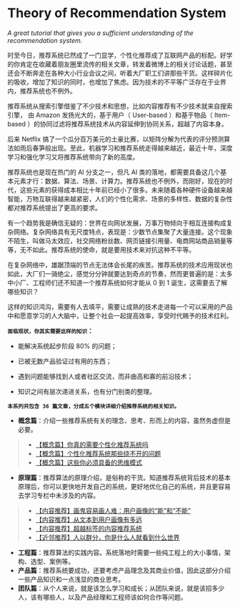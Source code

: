 # Theory of Recommendation System
*A great tutorial that gives you a sufficient understanding of the recommendation system.*

时至今日，推荐系统已然成了一门显学，个性化推荐成了互联网产品的标配。好学的你肯定在收藏着朋友圈里流传的相关文章，转发着微博上的相关讨论话题，甚至还会不断奔走在各种大小行业会议之间，听着大厂职工们讲那些干货。这样碎片化的吸收，增加了知识的同时，也增加了焦虑。因为技术的不平等广泛存在于业界内，推荐系统也不例外。

推荐系统从搜索引擎借鉴了不少技术和思想，比如内容推荐有不少技术就来自搜索引擎， 由 Amazon 发扬光大的，基于用户（ User-based ）和基于物品（ Item-based ）的协同过滤将推荐系统技术从内容延伸到协同关系，超越了内容本身。

后来 Netflix 搞了一个瓜分百万美元的土豪比赛，以矩阵分解为代表的评分预测算法如雨后春笋般出现。至此，机器学习和推荐系统走得越来越近，最近十年，深度学习和强化学习又将推荐系统带向了新的高度。

推荐系统也是现在热门的 AI 分支之一，但凡 AI 类的落地，都需要具备这几个基本元素才行：数据、算法、场景、计算力。推荐系统也不例外，而刚好，现在的时代，这些元素的获得成本相比十年前已经小了很多。未来随着各种硬件设备越来越智能，万物互联得越来越紧密，人们的个性化需求、场景的多样性、数据的复杂性都对推荐系统提出了更高的要求。

有一个趋势我是确信无疑的：世界在向网状发展，万事万物倾向于相互连接构成复杂网络。复杂网络具有无尺度特点，表现是：少数节点集聚了大量连接。这个现象不陌生，叫做马太效应，社交网络粉丝数、网页链接引用量、电商网站商品销量等等，无不如此。推荐系统的使命，就是要用技术来对抗这种不平等。

在复杂网络中，雄踞顶端的节点无法体会长尾的疾苦。推荐系统的技术应用现状也如此，大厂们一骑绝尘，感觉分分钟就要达到奇点的节奏，然而更普遍的是：太多中小厂、工程师们还不知道一个推荐系统如何才能从 0 到 1 诞生，这需要去了解哪些知识？

这样的知识鸿沟，需要有人去填平，需要让成熟的技术走进每一个可以采用的产品中和愿意学习的人大脑中，让整个社会一起提高效率，享受时代赐予的技术红利。

**``面临现状，你其实需要这样的知识``：**

* 能解决系统起步阶段 80% 的问题；

* 已被无数产品验证过有用的东西；

* 遇到问题能够找到人或者社区交流，而非曲高和寡的前沿技术；

* 知识之间有层次递进关系，也有分门别类的整理。

**``本系列共包含 36 篇文章，分成五个模块详细介绍推荐系统的相关知识。``**

* **概念篇**：介绍一些推荐系统有关的理念、思考、形而上的内容，虽然务虚但是必要。
> * [【概念篇】你真的需要个性化推荐系统吗](https://github.com/Alluka-L/Theory-of-Recommendation-System/blob/master/%E6%A6%82%E5%BF%B5%E7%AF%87/1.%E4%BD%A0%E7%9C%9F%E7%9A%84%E9%9C%80%E8%A6%81%E4%B8%AA%E6%80%A7%E5%8C%96%E6%8E%A8%E8%8D%90%E7%B3%BB%E7%BB%9F%E5%90%97%EF%BC%9F.md)
> * [【概念篇】个性化推荐系统那些绕不开的问题](https://github.com/Alluka-L/Theory-of-Recommendation-System/blob/master/%E6%A6%82%E5%BF%B5%E7%AF%87/2.%E4%B8%AA%E6%80%A7%E5%8C%96%E6%8E%A8%E8%8D%90%E7%B3%BB%E7%BB%9F%E9%82%A3%E4%BA%9B%E7%BB%95%E4%B8%8D%E5%BC%80%E7%9A%84%E9%97%AE%E9%A2%98.md)
> * [【概念篇】这些你必须具备的思维模式](https://github.com/Alluka-L/Theory-of-Recommendation-System/blob/master/%E6%A6%82%E5%BF%B5%E7%AF%87/3.%E8%BF%99%E4%BA%9B%E4%BD%A0%E5%BF%85%E9%A1%BB%E5%85%B7%E5%A4%87%E7%9A%84%E6%80%9D%E7%BB%B4%E6%A8%A1%E5%BC%8F.md)
* **原理篇**：推荐算法的原理介绍，是俗称的干货。知道推荐系统背后技术的基本原理后，你可以更快地开发自己的系统，更好地优化自己的系统，并且更容易去学习专栏中未涉及的内容。
> * [【内容推荐】画鬼容易画人难：用户画像的“能”和“不能”](https://github.com/Alluka-L/Theory-of-Recommendation-System/blob/master/%E5%8E%9F%E7%90%86%E7%AF%87/1.%E3%80%90%E5%86%85%E5%AE%B9%E6%8E%A8%E8%8D%90%E3%80%91%E7%94%BB%E9%AC%BC%E5%AE%B9%E6%98%93%E7%94%BB%E4%BA%BA%E9%9A%BE%EF%BC%9A%E7%94%A8%E6%88%B7%E7%94%BB%E5%83%8F%E7%9A%84%E2%80%9C%E8%83%BD%E2%80%9D%E5%92%8C%E2%80%9C%E4%B8%8D%E8%83%BD%E2%80%9D.md)
> * [【内容推荐】从文本到用户画像有多远](https://github.com/Alluka-L/Theory-of-Recommendation-System/blob/master/%E5%8E%9F%E7%90%86%E7%AF%87/2.%E3%80%90%E5%86%85%E5%AE%B9%E6%8E%A8%E8%8D%90%E3%80%91%E4%BB%8E%E6%96%87%E6%9C%AC%E5%88%B0%E7%94%A8%E6%88%B7%E7%94%BB%E5%83%8F%E6%9C%89%E5%A4%9A%E8%BF%9C.md)
> * [【内容推荐】超越标签的内容推荐系统](https://github.com/Alluka-L/Theory-of-Recommendation-System/blob/master/%E5%8E%9F%E7%90%86%E7%AF%87/3.%E3%80%90%E5%86%85%E5%AE%B9%E6%8E%A8%E8%8D%90%E3%80%91%E8%B6%85%E8%B6%8A%E6%A0%87%E7%AD%BE%E7%9A%84%E5%86%85%E5%AE%B9%E6%8E%A8%E8%8D%90%E7%B3%BB%E7%BB%9F.md)
> * [【近邻推荐】人以群分，你是什么人就看到什么世界](https://github.com/Alluka-L/Theory-of-Recommendation-System/blob/master/%E5%8E%9F%E7%90%86%E7%AF%87/4.%E3%80%90%E8%BF%91%E9%82%BB%E6%8E%A8%E8%8D%90%E3%80%91%E4%BA%BA%E4%BB%A5%E7%BE%A4%E5%88%86%EF%BC%8C%E4%BD%A0%E6%98%AF%E4%BB%80%E4%B9%88%E4%BA%BA%E5%B0%B1%E7%9C%8B%E5%88%B0%E4%BB%80%E4%B9%88%E4%B8%96%E7%95%8C.md)
* **工程篇**：推荐算法的实践内容。系统落地时需要一些纯工程上的大小事情，架构、选型、案例等。
* **产品篇**：推荐系统要成功，还要考虑产品理念及其商业价值，因此这部分介绍一些产品知识和一点浅显的商业思考。
* **团队篇**：从个人来说，就是该怎么学习和成长；从团队来说，就是该招多少人，该有哪些人，以及产品经理和工程师该如何合作等问题。